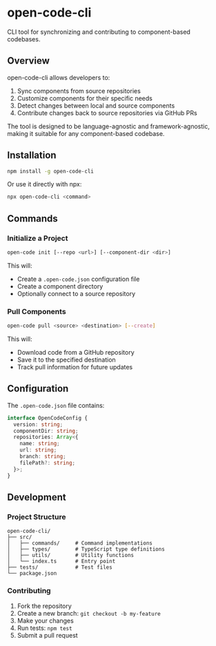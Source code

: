 # open-code-cli

CLI tool for synchronizing and contributing to component-based codebases.

## Overview

open-code-cli allows developers to:

1. Sync components from source repositories
2. Customize components for their specific needs
3. Detect changes between local and source components
4. Contribute changes back to source repositories via GitHub PRs

The tool is designed to be language-agnostic and framework-agnostic, making it suitable for any component-based codebase.

## Installation

```bash
npm install -g open-code-cli
```

Or use it directly with npx:

```bash
npx open-code-cli <command>
```

## Commands

### Initialize a Project

```bash
open-code init [--repo <url>] [--component-dir <dir>]
```

This will:

- Create a `.open-code.json` configuration file
- Create a component directory
- Optionally connect to a source repository

### Pull Components

```bash
open-code pull <source> <destination> [--create]
```

This will:

- Download code from a GitHub repository
- Save it to the specified destination
- Track pull information for future updates

## Configuration

The `.open-code.json` file contains:

```typescript
interface OpenCodeConfig {
  version: string;
  componentDir: string;
  repositories: Array<{
    name: string;
    url: string;
    branch: string;
    filePath?: string;
  }>;
}
```

## Development

### Project Structure

```
open-code-cli/
├── src/
│   ├── commands/     # Command implementations
│   ├── types/        # TypeScript type definitions
│   ├── utils/        # Utility functions
│   └── index.ts      # Entry point
├── tests/            # Test files
└── package.json
```

### Contributing

1. Fork the repository
2. Create a new branch: `git checkout -b my-feature`
3. Make your changes
4. Run tests: `npm test`
5. Submit a pull request
